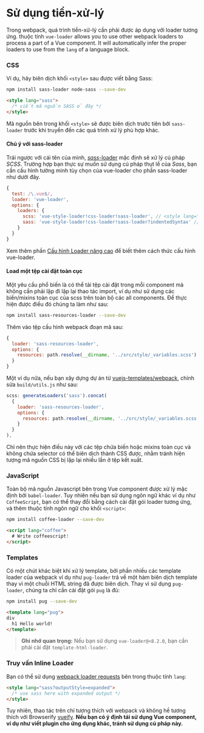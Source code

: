# Sử dụng tiền-xử-lý

Trong webpack, quá trình tiền-xử-lý cần phải được áp dụng với loader tương ứng. thuộc tính `vue-loader` allows you to use other webpack loaders to process a part of a Vue component. It will automatically infer the proper loaders to use from the `lang` of a language block.

### CSS

Ví dụ, hãy biên dịch khối `<style>` sau được viết bằng Sass:

``` bash
npm install sass-loader node-sass --save-dev
```

``` html
<style lang="sass">
  /* viết mã nguồn SASS ở đây */
</style>
```

Mã nguồn bên trong khối `<style>` sẽ được biên dịch trước tiên bởi `sass-loader` trước khi truyền đến các quá trình xử lý phù hợp khác.

#### Chú ý với sass-loader

Trái ngược với cái tên của mình, [*sass*-loader](https://github.com/jtangelder/sass-loader) mặc định sẽ xử lý cú pháp *SCSS*. Trường hợp bạn thực sự muốn sử dụng cú pháp thụt lề của *Sass*, bạn cần cấu hình tường minh tùy chọn của vue-loader cho phần sass-loader như dưới đây.

```javascript
{
  test: /\.vue$/,
  loader: 'vue-loader',
  options: {
    loaders: {
      scss: 'vue-style-loader!css-loader!sass-loader', // <style lang="scss">
      sass: 'vue-style-loader!css-loader!sass-loader?indentedSyntax' // <style lang="sass">
    }
  }
}
```

Xem thêm phần [Cấu hình Loader nâng cao](./advanced.md) để biết thêm cách thức cấu hình vue-loader.

#### Load một tệp cài đặt toàn cục

Một yêu cầu phổ biến là có thể tải tệp cài đặt trong mỗi component mà không cần phải lặp đi lặp lại thao tác import, ví dụ như sử dụng các biến/mixins toàn cục của scss trên toàn bộ các all components. Để thực hiện được điều đó chúng ta làm như sau:

``` bash
npm install sass-resources-loader --save-dev
```

Thêm vào tệp cấu hình webpack đoạn mã sau:

``` js
{
  loader: 'sass-resources-loader',
  options: {
    resources: path.resolve(__dirname, '../src/style/_variables.scss')
  }
}
```

Một ví dụ nữa, nếu bạn xây dựng dự án từ [vuejs-templates/webpack](https://github.com/vuejs-templates/webpack), chỉnh sửa `build/utils.js` như sau:

``` js
scss: generateLoaders('sass').concat(
  {
    loader: 'sass-resources-loader',
    options: {
      resources: path.resolve(__dirname, '../src/style/_variables.scss')
    }
  }
),
```

Chỉ nên thực hiện điều này với các tệp chứa biến hoặc mixins toàn cục và không chứa selector có thể biên dịch thành CSS được, nhằm tránh hiện tượng mã nguồn CSS bị lặp lại nhiều lần ở tệp kết xuất.

### JavaScript

Toàn bộ mã nguồn Javascript bên trong Vue component được xử lý mặc định bởi `babel-loader`. Tuy nhiên nếu bạn sử dụng ngôn ngữ khác ví dụ như `CoffeeScript`, bạn có thể thay đổi bằng cách cài đặt gói loader tương ứng, và thêm thuộc tính ngôn ngữ cho khối `<script>`:

``` bash
npm install coffee-loader --save-dev
```

``` html
<script lang="coffee">
  # Write coffeescript!
</script>
```

### Templates

Có một chút khác biệt khi xử lý template, bởi phần nhiều các template loader của webpack ví dụ như `pug-loader` trả về một hàm biên dịch template thay vì một chuỗi HTML string đã được biên dịch. Thay vì sử dụng `pug-loader`, chúng ta chỉ cần cài đặt gói `pug` là đủ:

``` bash
npm install pug --save-dev
```

``` html
<template lang="pug">
div
  h1 Hello world!
</template>
```

> **Ghi nhớ quan trọng:** Nếu bạn sử dụng `vue-loader@<8.2.0`, bạn cần phải cài đặt `template-html-loader`.

### Truy vấn Inline Loader

Bạn có thể sử dụng [webpack loader requests](https://webpack.github.io/docs/loaders.html#introduction) bên trong thuộc tính `lang`:

``` html
<style lang="sass?outputStyle=expanded">
  /* use sass here with expanded output */
</style>
```

Tuy nhiên, thao tác trên chỉ tương thích với webpack và không hề tương thích với Browserify [vueify](https://github.com/vuejs/vueify). **Nếu bạn có ý định tái sử dụng Vue component, ví dụ như viết plugin cho ứng dụng khác, tránh sử dụng cú pháp này.**
